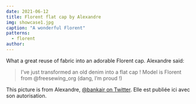 ```yaml
---
date: 2021-06-12
title: Florent flat cap by Alexandre
img: showcase1.jpg
caption: "A wonderful Florent"
patterns:
  - florent
author:
---
```


What a great reuse of fabric into an adorable Florent cap. Alexandre said:

> I’ve just transformed an old denim into a flat cap ! Model is Florent from @freesewing_org (dang, I’m proud !)

<Note>

This picture is from Alexandre, [@bankair on Twitter](https://twitter.com/bankair). Elle est publiée ici avec son autorisation.

</Note>
